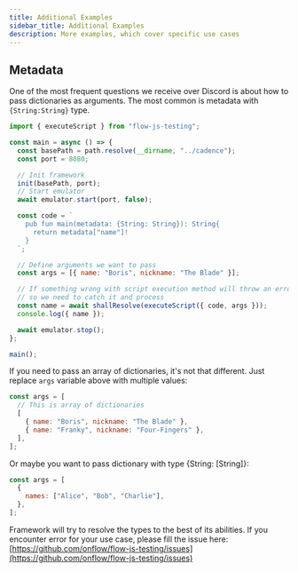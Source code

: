 ```yaml
---
title: Additional Examples
sidebar_title: Additional Examples
description: More examples, which cover specific use cases
---
```


## Metadata

One of the most frequent questions we receive over Discord is about how to pass dictionaries as arguments. The most
common is metadata with `{String:String}` type.

```javascript
import { executeScript } from "flow-js-testing";

const main = async () => {
  const basePath = path.resolve(__dirname, "../cadence");
  const port = 8080;

  // Init framework
  init(basePath, port);
  // Start emulator
  await emulator.start(port, false);

  const code = `
    pub fun main(metadata: {String: String}): String{
      return metadata["name"]!
    }  
  `;

  // Define arguments we want to pass
  const args = [{ name: "Boris", nickname: "The Blade" }];

  // If something wrong with script execution method will throw an error,
  // so we need to catch it and process
  const name = await shallResolve(executeScript({ code, args }));
  console.log({ name });

  await emulator.stop();
};

main();
```

If you need to pass an array of dictionaries, it's not that different. Just replace `args` variable above with
multiple values:

```javascript
const args = [
  // This is array of dictionaries
  [
    { name: "Boris", nickname: "The Blade" },
    { name: "Franky", nickname: "Four-Fingers" },
  ],
];
```

Or maybe you want to pass dictionary with type {String: [String]}:

```javascript
const args = [
  {
    names: ["Alice", "Bob", "Charlie"],
  },
];
```

Framework will try to resolve the types to the best of its abilities. If you encounter error for your use case, 
please fill the issue here: [https://github.com/onflow/flow-js-testing/issues](https://github.com/onflow/flow-js-testing/issues)
